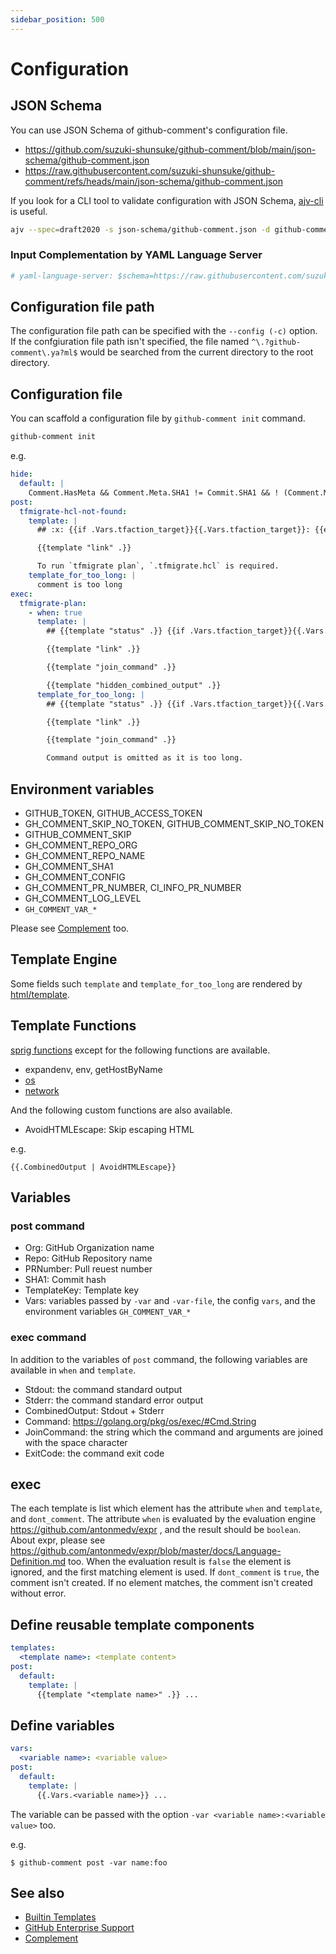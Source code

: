 ```yaml
---
sidebar_position: 500
---
```


# Configuration

## JSON Schema

You can use JSON Schema of github-comment's configuration file.

- https://github.com/suzuki-shunsuke/github-comment/blob/main/json-schema/github-comment.json
- https://raw.githubusercontent.com/suzuki-shunsuke/github-comment/refs/heads/main/json-schema/github-comment.json

If you look for a CLI tool to validate configuration with JSON Schema, [ajv-cli](https://ajv.js.org/packages/ajv-cli.html) is useful.

```sh
ajv --spec=draft2020 -s json-schema/github-comment.json -d github-comment.yaml
```

### Input Complementation by YAML Language Server

```yaml
# yaml-language-server: $schema=https://raw.githubusercontent.com/suzuki-shunsuke/github-comment/refs/heads/main/json-schema/github-comment.json
```

## Configuration file path

The configuration file path can be specified with the `--config (-c)` option.
If the confgiuration file path isn't specified, the file named `^\.?github-comment\.ya?ml$` would be searched from the current directory to the root directory.

## Configuration file

You can scaffold a configuration file by `github-comment init` command.

```sh
github-comment init
```

e.g.

```yaml
hide:
  default: |
    Comment.HasMeta && Comment.Meta.SHA1 != Commit.SHA1 && ! (Comment.Meta.Program == "tfcmt" && Comment.Meta.Command == "apply")
post:
  tfmigrate-hcl-not-found:
    template: |
      ## :x: {{if .Vars.tfaction_target}}{{.Vars.tfaction_target}}: {{end}}.tfmigrate.hcl isn't found

      {{template "link" .}}

      To run `tfmigrate plan`, `.tfmigrate.hcl` is required.
    template_for_too_long: |
      comment is too long
exec:
  tfmigrate-plan:
    - when: true
      template: |
        ## {{template "status" .}} {{if .Vars.tfaction_target}}{{.Vars.tfaction_target}}: {{end}} tfmigrate plan

        {{template "link" .}}

        {{template "join_command" .}}

        {{template "hidden_combined_output" .}}
      template_for_too_long: |
        ## {{template "status" .}} {{if .Vars.tfaction_target}}{{.Vars.tfaction_target}}: {{end}} tfmigrate plan

        {{template "link" .}}

        {{template "join_command" .}}

        Command output is omitted as it is too long.
```

## Environment variables

- GITHUB_TOKEN, GITHUB_ACCESS_TOKEN
- GH_COMMENT_SKIP_NO_TOKEN, GITHUB_COMMENT_SKIP_NO_TOKEN
- GITHUB_COMMENT_SKIP
- GH_COMMENT_REPO_ORG
- GH_COMMENT_REPO_NAME
- GH_COMMENT_SHA1
- GH_COMMENT_CONFIG
- GH_COMMENT_PR_NUMBER, CI_INFO_PR_NUMBER
- GH_COMMENT_LOG_LEVEL
- `GH_COMMENT_VAR_*`

Please see [Complement](complement.md) too.

## Template Engine

Some fields such `template` and `template_for_too_long` are rendered by [html/template](https://pkg.go.dev/html/template).

## Template Functions

[sprig functions](http://masterminds.github.io/sprig/) except for the following functions are available.

- expandenv, env, getHostByName
- [os](http://masterminds.github.io/sprig/os.html)
- [network](http://masterminds.github.io/sprig/network.html)

And the following custom functions are also available.

- AvoidHTMLEscape: Skip escaping HTML

e.g.

```
{{.CombinedOutput | AvoidHTMLEscape}}
```

## Variables

### post command

- Org: GitHub Organization name
- Repo: GitHub Repository name
- PRNumber: Pull reuest number
- SHA1: Commit hash
- TemplateKey: Template key
- Vars: variables passed by `-var` and `-var-file`, the config `vars`, and the environment variables `GH_COMMENT_VAR_*`

### exec command

In addition to the variables of `post` command, the following variables are available in `when` and `template`.

- Stdout: the command standard output
- Stderr: the command standard error output
- CombinedOutput: Stdout + Stderr
- Command: https://golang.org/pkg/os/exec/#Cmd.String
- JoinCommand: the string which the command and arguments are joined with the space character ` `
- ExitCode: the command exit code

## exec

The each template is list which element has the attribute `when` and `template`, and `dont_comment`.
The attribute `when` is evaluated by the evaluation engine  https://github.com/antonmedv/expr , and the result should be `boolean`.
About expr, please see https://github.com/antonmedv/expr/blob/master/docs/Language-Definition.md too.
When the evaluation result is `false` the element is ignored, and the first matching element is used.
If `dont_comment` is `true`, the comment isn't created.
If no element matches, the comment isn't created without error.

## Define reusable template components

```yaml
templates:
  <template name>: <template content>
post:
  default:
    template: |
      {{template "<template name>" .}} ...
```

## Define variables

```yaml
vars:
  <variable name>: <variable value>
post:
  default:
    template: |
      {{.Vars.<variable name>}} ...
```

The variable can be passed with the option `-var <variable name>:<variable value>` too.

e.g.

```console
$ github-comment post -var name:foo
```

## See also

- [Builtin Templates](builtin-template.md)
- [GitHub Enterprise Support](github-enterprise.md)
- [Complement](complement.md)
